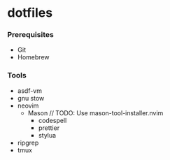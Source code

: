 # dotfiles

### Prerequisites
* Git
* Homebrew

### Tools
* asdf-vm
* gnu stow
* neovim
    * Mason
        // TODO: Use mason-tool-installer.nvim
        * codespell
        * prettier
        * stylua
* ripgrep
* tmux
